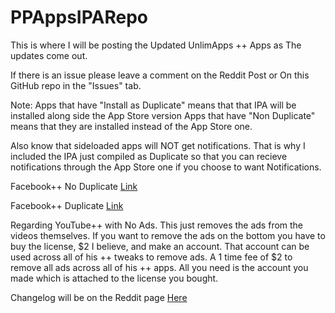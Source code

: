 # PPAppsIPARepo
This is where I will be posting the Updated UnlimApps ++ Apps as The updates come out.

If there is an issue please leave a comment on the Reddit Post or On this GitHub repo in the "Issues" tab.

Note: 
Apps that have "Install as Duplicate" means that that IPA will be installed along side the App Store version
Apps that have "Non Duplicate" means that they are installed instead of the App Store one. 

Also know that sideloaded apps will NOT get notifications. That is why I included the IPA just compiled as Duplicate so that you can recieve notifications through the App Store one if you choose to want Notifications.

Facebook++ No Duplicate [Link](https://mega.nz/#!uk4WgLBC!IULcbi0Gbcza7EmuEVQr6JSlDo8lOdbvTCgUGOo7aXc)

Facebook++ Duplicate [Link](https://mega.nz/#!aloQFS4S!9O6j8UmJ4MT5g55fVKgiXsrayo3BDVqsXYWY2UzpdxQ)

Regarding YouTube++ with No Ads. This just removes the ads from the videos themselves. If you want to remove the ads on the bottom you have to buy the license, $2 I believe, and make an account. That account can be used across all of his ++ tweaks to remove ads. A 1 time fee of $2 to remove all ads across all of his ++ apps. All you need is the account you made which is attached to the license you bought. 

Changelog will be on the Reddit page [Here](https://www.reddit.com/r/iPAHub/comments/5pu67z/release_apps_github_repo/)
